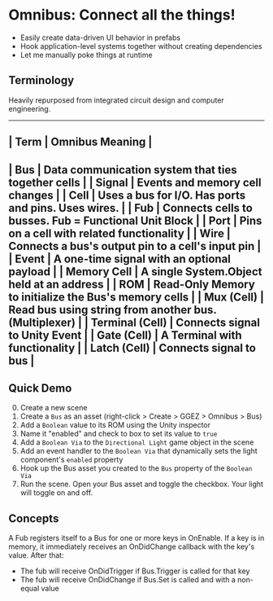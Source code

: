 ﻿
# Omnibus: Connect all the things!

 * Easily create data-driven UI behavior in prefabs
 * Hook application-level systems together without creating dependencies
 * Let me manually poke things at runtime


## Terminology

Heavily repurposed from integrated circuit design and computer engineering.

-------------------------------------------------------------------------------
| Term            | Omnibus Meaning                                           |
-------------------------------------------------------------------------------
| Bus             | Data communication system that ties together cells        |
| Signal          | Events and memory cell changes                            |
| Cell            | Uses a bus for I/O. Has ports and pins. Uses wires.       |
| Fub             | Connects cells to busses. Fub = Functional Unit Block     |
| Port            | Pins on a cell with related functionality                 |
| Wire            | Connects a bus's output pin to a cell's input pin         |
| Event           | A one-time signal with an optional payload                |
| Memory Cell     | A single System.Object held at an address                 |
| ROM             | Read-Only Memory to initialize the Bus's memory cells     |
| Mux (Cell)      | Read bus using string from another bus. (Multiplexer)     |
| Terminal (Cell) | Connects signal to Unity Event                            |
| Gate (Cell)     | A Terminal with functionality                             |
| Latch (Cell)    | Connects signal to bus                                    |
-------------------------------------------------------------------------------

## Quick Demo

 0. Create a new scene
 1. Create a `Bus` as an asset (right-click > Create > GGEZ > Omnibus > Bus)
 2. Add a `Boolean` value to its ROM using the Unity inspector
 3. Name it "enabled" and check to box to set its value to `true`
 4. Add a `Boolean Via` to the `Directional Light` game object in the scene
 5. Add an event handler to the `Boolean Via` that dynamically sets the light component's `enabled` property
 6. Hook up the Bus asset you created to the `Bus` property of the `Boolean Via`
 7. Run the scene. Open your Bus asset and toggle the checkbox. Your light will toggle on and off.

## Concepts

A Fub registers itself to a Bus for one or more keys in OnEnable. If a key is in memory, it immediately receives an OnDidChange callback with the key's value. After that:
 * The fub will receive OnDidTrigger if Bus.Trigger is called for that key
 * The fub will receive OnDidChange if Bus.Set is called and with a non-equal value
